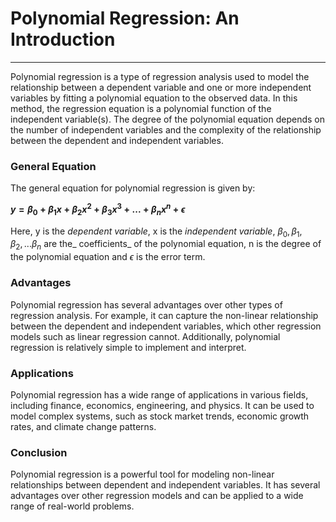 # Polynomial Regression: An Introduction
-------------------------------------------------------------------------------------------------------------------------------------------------------------------------
Polynomial regression is a type of regression analysis used to model the relationship between a dependent variable and one or more independent variables by fitting 
a polynomial equation to the observed data. In this method, the regression equation is a polynomial function of the independent variable(s). 
The degree of the polynomial equation depends on the number of independent variables and the complexity of the relationship between the dependent and 
independent variables.

### General Equation
The general equation for polynomial regression is given by:

**$y = \beta_0 + \beta_1 x + \beta_2 x^2 + \beta_3 x^3 + ... + \beta_n x^n + \epsilon$**

Here, y is the _dependent variable_, x is the _independent variable_, $\beta_0, \beta_1, \beta_2, ... \beta_n$ are the_ coefficients_ of the polynomial equation, n is the degree of the polynomial equation and $\epsilon$ is the error term.

### Advantages
Polynomial regression has several advantages over other types of regression analysis. For example, it can capture the non-linear relationship between the dependent and independent variables, which other regression models such as linear regression cannot. Additionally, polynomial regression is relatively simple to implement and interpret.

### Applications
Polynomial regression has a wide range of applications in various fields, including finance, economics, engineering, and physics. 
It can be used to model complex systems, such as stock market trends, economic growth rates, and climate change patterns.

### Conclusion
Polynomial regression is a powerful tool for modeling non-linear relationships between dependent and independent variables. 
It has several advantages over other regression models and can be applied to a wide range of real-world problems.
